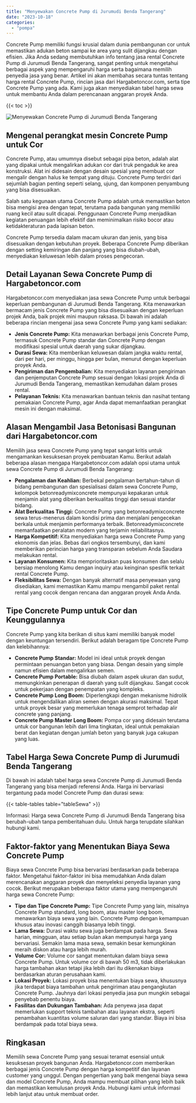 ```yaml
---
title: "Menyewakan Concrete Pump di Jurumudi Benda Tangerang"
date: "2023-10-18"
categories: 
  - "pompa"
---
```




Concrete Pump memiliki fungsi krusial dalam dunia pembangunan cor untuk memastikan adukan beton sampai ke area yang sulit dijangkau dengan efisien. Jika Anda sedang membutuhkan info tentang jasa rental Concrete Pump di Jurumudi Benda Tangerang, sangat penting untuk mengetahui berbagai aspek yang mempengaruhi harga serta bagaimana memilih penyedia jasa yang benar. Artikel ini akan membahas secara tuntas tentang harga rental Concrete Pump, rincian jasa dari Hargabetoncor.com, serta tipe Concrete Pump yang ada. Kami juga akan menyediakan tabel harga sewa untuk membantu Anda dalam perencanaan anggaran proyek Anda.

{{< toc >}}

![Menyewakan Concrete Pump di Jurumudi Benda Tangerang](https://hargareadymixid.github.io/pompa/concrete-pump%20(20).png)

## Mengenal perangkat mesin Concrete Pump untuk Cor

Concrete Pump, atau umumnya disebut sebagai pipa beton, adalah alat yang dipakai untuk mengalirkan adukan cor dari truk pengaduk ke area konstruksi. Alat ini didesain dengan desain spesial yang membuat cor mengalir dengan halus ke tempat yang dituju. Concrete Pump terdiri dari sejumlah bagian penting seperti selang, ujung, dan komponen penyambung yang bisa disesuaikan.

Salah satu kegunaan utama Concrete Pump adalah untuk memastikan beton bisa mengisi area dengan tepat, terutama pada bangunan yang memiliki ruang kecil atau sulit dicapai. Penggunaan Concrete Pump menjadikan kegiatan penuangan lebih efektif dan meminimalkan risiko bocor atau ketidakteraturan pada lapisan beton.

Concrete Pump tersedia dalam macam ukuran dan jenis, yang bisa disesuaikan dengan kebutuhan proyek. Beberapa Concrete Pump diberikan dengan setting kemiringan dan panjang yang bisa diubah-ubah, menyediakan keluwesan lebih dalam proses pengecoran.

## Detail Layanan Sewa Concrete Pump di Hargabetoncor.com

Hargabetoncor.com menyediakan jasa sewa Concrete Pump untuk berbagai keperluan pembangunan di Jurumudi Benda Tangerang. Kita menawarkan bermacam jenis Concrete Pump yang bisa disesuaikan dengan keperluan projek Anda, baik projek mini maupun raksasa. Di bawah ini adalah beberapa rincian mengenai jasa sewa Concrete Pump yang kami sediakan:

- **Jenis Concrete Pump:** Kita menawarkan berbagai jenis Concrete Pump, termasuk Concrete Pump standar dan Concrete Pump dengan modifikasi spesial untuk daerah yang sukar dijangkau.
- **Durasi Sewa:** Kita memberikan keluwesan dalam jangka waktu rental, dari per hari, per minggu, hingga per bulan, menurut dengan keperluan proyek Anda.
- **Pengiriman dan Pengembalian:** Kita menyediakan layanan pengiriman dan penjemputan Concrete Pump sesuai dengan lokasi projek Anda di Jurumudi Benda Tangerang, memastikan kemudahan dalam proses rental.
- **Pelayanan Teknis:** Kita menawarkan bantuan teknis dan nasihat tentang pemakaian Concrete Pump, agar Anda dapat memanfaatkan perangkat mesin ini dengan maksimal.

## Alasan Mengambil Jasa Betonisasi Bangunan dari Hargabetoncor.com

Memilih jasa sewa Concrete Pump yang tepat sangat kritis untuk mengamankan kesuksesan proyek pembuatan Kamu. Berikut adalah beberapa alasan mengapa Hargabetoncor.com adalah opsi utama untuk sewa Concrete Pump di Jurumudi Benda Tangerang:

- **Pengalaman dan Keahlian:** Berbekal pengalaman bertahun-tahun di bidang pembangunan dan spesialisasi dalam sewa Concrete Pump, kelompok betonreadymixconcrete mempunyai kepakaran untuk menjamin alat yang diberikan berkualitas tinggi dan sesuai standar bidang.
- **Alat Berkualitas Tinggi:** Concrete Pump yang betonreadymixconcrete sewa terus-menerus dalam kondisi prima dan menjalani pengecekan berkala untuk menjamin performanya terbaik. Betonreadymixconcrete memanfaatkan peralatan modern yang terjamin reliabilitasnya.
- **Harga Kompetitif:** Kita menyediakan harga sewa Concrete Pump yang ekonomis dan jelas. Bebas dari ongkos tersembunyi, dan kami memberikan perincian harga yang transparan sebelum Anda Saudara melakukan rental.
- **Layanan Konsumen:** Kita memprioritaskan puas konsumen dan selalu bersiap menolong Kamu dengan inquiry atau keinginan spesifik terkait rental Concrete Pump.
- **Fleksibilitas Sewa:** Dengan banyak alternatif masa penyewaan yang disediakan, kami memastikan Kamu mampu mengambil paket rental rental yang cocok dengan rencana dan anggaran proyek Anda Anda.

## Tipe Concrete Pump untuk Cor dan Keunggulannya

Concrete Pump yang kita berikan di situs kami memiliki banyak model dengan keuntungan tersendiri. Berikut adalah beragam tipe Concrete Pump dan kelebihannya:

- **Concrete Pump Standar:** Model ini ideal untuk proyek dengan permintaan penuangan beton yang biasa. Dengan desain yang simple namun efisien dalam mengalirkan semen.
- **Concrete Pump Portable:** Bisa diubah dalam aspek ukuran dan sudut, memungkinkan penerapan di daerah yang sulit dijangkau. Sangat cocok untuk pekerjaan dengan penempatan yang kompleks.
- **Concrete Pump Long Boom:** Diperlengkapi dengan mekanisme hidrolik untuk mengendalikan aliran semen dengan akurasi maksimal. Tepat untuk proyek besar yang memerlukan tenaga semprot terhadap alir concrete yang panjang.
- **Concrete Pump Master Long Boom:** Pompa cor yang didesain terutama untuk cor bangunan lebih dari lima tingkatan, ideal untuk pemakaian berat dan kegiatan dengan jumlah beton yang banyak juga cakupan yang luas.

## Tabel Harga Sewa Concrete Pump di Jurumudi Benda Tangerang

Di bawah ini adalah tabel harga sewa Concrete Pump di Jurumudi Benda Tangerang yang bisa menjadi referensi Anda. Harga ini bervariasi tergantung pada model Concrete Pump dan durasi sewa:

{{< table-tables table="tableSewa" >}}

Informasi: Harga sewa Concrete Pump di Jurumudi Benda Tangerang bisa berubah-ubah tanpa pemberitahuan dulu. Untuk harga terupdate silahkan hubungi kami.

## Faktor-faktor yang Menentukan Biaya Sewa Concrete Pump

Biaya sewa Concrete Pump bisa bervariasi berdasarkan pada beberapa faktor. Mengetahui faktor-faktor ini bisa memudahkan Anda dalam merencanakan anggaran proyek dan menyeleksi penyedia layanan yang cocok. Berikut merupakan beberapa faktor utama yang mempengaruhi harga sewa Concrete Pump:

- **Tipe dan Tipe Concrete Pump:** Tipe Concrete Pump yang lain, misalnya Concrete Pump standard, long boom, atau master long boom, menawarkan biaya sewa yang lain. Concrete Pump dengan kemampuan khusus atau inovasi canggih biasanya lebih tinggi.
- **Lama Sewa:** Durasi waktu sewa juga berdampak pada harga. Sewa harian, mingguan, atau setiap bulan akan mempunyai harga yang bervariasi. Semakin lama masa sewa, semakin besar kemungkinan meraih diskon atau harga lebih murah.
- **Volume Cor:** Volume cor sangat menentukan dalam biaya sewa Concrete Pump. Untuk volume cor di bawah 50 m3, tidak diberlakukan harga tambahan akan tetapi jika lebih dari itu dikenakan biaya berdasarkan aturan perusahaan kami.
- **Lokasi Proyek:** Lokasi proyek bisa menentukan biaya sewa, khususnya jika terdapat biaya tambahan untuk pengiriman atau pengangkutan Concrete Pump. Jauhnya dari lokasi penyedia jasa pun mungkin sebagai penyebab penentu biaya.
- **Fasilitas dan Dukungan Tambahan:** Ada penyewa jasa dapat memerlukan support teknis tambahan atau layanan ekstra, seperti penambahan kuantitas volume saluran dari yang standar. Biaya ini bisa berdampak pada total biaya sewa.

## Ringkasan

Memilih sewa Concrete Pump yang sesuai teramat esensial untuk kesuksesan proyek bangunan Anda. Hargabetoncor.com memberikan berbagai jenis Concrete Pump dengan harga kompetitif dan layanan customer yang unggul. Dengan pengertian yang baik mengenai biaya sewa dan model Concrete Pump, Anda mampu membuat pilihan yang lebih baik dan memastikan kemulusan proyek Anda. Hubungi kami untuk informasi lebih lanjut atau untuk membuat order.
